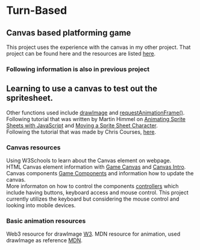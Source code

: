 # Turn-Based

## Canvas based platforming game
This project uses the experience with the canvas in my other project. That project can be found here and the resources are listed [here](https://github.com/jwong65/WebGame). <br />
 
### Following information is also in previous project
## Learning to use a canvas to test out the spritesheet.
Other functions used include [drawImage](https://developer.mozilla.org/en-US/docs/Web/API/CanvasRenderingContext2D/drawImage) and [requestAnimationFrame()](https://developer.mozilla.org/en-US/docs/Web/API/window/requestAnimationFrame).<br/>Following tutorial that was written by Martin Himmel on [Animating Sprite Sheets with JavaScript](https://dev.to/martyhimmel/animating-sprite-sheets-with-javascript-ag3) and [Moving a Sprite Sheet Character](https://dev.to/martyhimmel/moving-a-sprite-sheet-character-with-javascript-3adg). <br />
Following the tutorial that was made by Chris Courses, [here](https://chriscourses.com/courses/).

### Canvas resources
Using W3Schools to learn about the Canvas element on webpage. <br />
HTML Canvas element information with [Game Canvas](https://www.w3schools.com/graphics/game_canvas.asp) and [Canvas Intro](https://www.w3schools.com/graphics/canvas_intro.asp). <br />
Canvas components [Game Components](https://www.w3schools.com/graphics/game_components.asp) and information how to update the canvas. <br />
More informaton on how to control the components [controllers](https://www.w3schools.com/graphics/game_controllers.asp) which include having buttons, keyboard access and mouse control. This project currently utilizes the keyboard but considering the mouse control and looking into mobile devices.

### Basic animation resources
Web3 resource for drawImage [W3](https://www.w3schools.com/jsref/canvas_drawimage.asp).
MDN resource for animation, used drawImage as reference [MDN](https://developer.mozilla.org/en-US/docs/Web/API/Canvas_API/Tutorial/Basic_animations).

